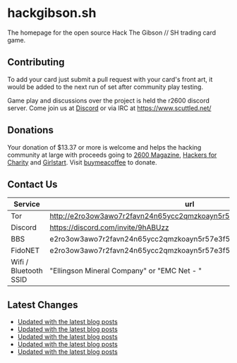 # hackgibson.sh
The homepage for the open source Hack The Gibson // SH trading card game.


## Contributing

To add your card just submit a pull request with your card's front art, it would be added to the next run of set after community play testing.

Game play and discussions over the project is held the r2600 discord server. Come join us at [Discord](https://discord.com/invite/9hABUzz) or via IRC at https://www.scuttled.net/


## Donations

Your donation of $13.37 or more is welcome and helps the hacking community at large with proceeds going to [2600 Magazine](https://2600.com/), [Hackers for Charity](https://hackersforcharity.org) and [Girlstart](https://girlstart.org).  Visit [buymeacoffee](https://www.buymeacoffee.com/hackgibson.sh) to donate.


## Contact Us

Service | url
-|-
Tor | http://e2ro3ow3awo7r2favn24n65ycc2qmzkoayn5r57e3f56nvjwdcgg32ad.onion
Discord | https://discord.com/invite/9hABUzz
BBS | e2ro3ow3awo7r2favn24n65ycc2qmzkoayn5r57e3f56nvjwdcgg32ad.onion:23
FidoNET | e2ro3ow3awo7r2favn24n65ycc2qmzkoayn5r57e3f56nvjwdcgg32ad.onion:24554
Wifi / Bluetooth SSID | "Ellingson Mineral Company" or "EMC Net - <fidonet address>"

## Latest Changes
<!-- BLOG-POST-LIST:START -->
- [Updated with the latest blog posts](https://github.com/DFW2600/hackgibson.sh/commit/991584c2990751000823fdb1ea77a9d4ca24f5ec)
- [Updated with the latest blog posts](https://github.com/DFW2600/hackgibson.sh/commit/3b67b9ddcd60a0256596c3d0b73d66c3832aeddf)
- [Updated with the latest blog posts](https://github.com/DFW2600/hackgibson.sh/commit/0fdb8e90f3f83062c5156d61ebe0504fc56467bd)
- [Updated with the latest blog posts](https://github.com/DFW2600/hackgibson.sh/commit/0b075488dcac5ae23d34de87d153318b595211bc)
- [Updated with the latest blog posts](https://github.com/DFW2600/hackgibson.sh/commit/3eca371e5f1b5c0df99cc59c2d6f0ddf17b38c4f)
<!-- BLOG-POST-LIST:END -->
